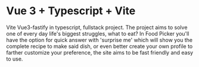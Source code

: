 # Vue 3 + Typescript + Vite
Vite Vue3-fastify in typescript, fullstack project. The project aims to solve one of every day life's biggest struggles, what to eat? In Food Picker you'll have the option for quick answer with 'surprise me' which will show you the complete recipe to make said dish, or even better create your own profile to farther customize your preference, the site aims to be fast friendly and easy to use.